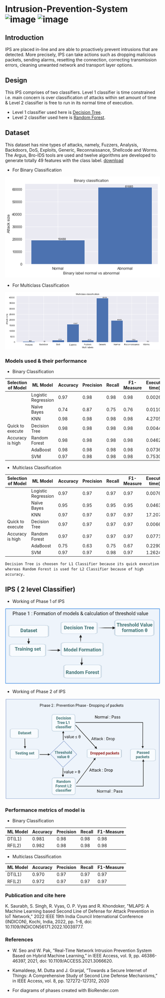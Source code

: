 # Intrusion-Prevention-System ![image](https://img.shields.io/badge/Python-FFD43B?style=for-the-badge&logo=python&logoColor=blue) ![image](https://img.shields.io/badge/Jupyter-F37626.svg?&style=for-the-badge&logo=Jupyter&logoColor=white)

## Introduction
IPS are placed in-line and are able to proactively prevent intrusions that are detected. More precisely, IPS can take actions such as dropping malicious packets, sending alarms, resetting the connection, correcting transmission errors, cleaning unwanted network and transport layer options.

## Design
This IPS comprises of two classifiers. Level 1 classifier is time constrained i.e. main concern is over classification of attacks within set amount of time & Level 2 classifier is free to run in its normal time of execution. 
- Level 1 classifier used here is [Decision Tree](https://scikit-learn.org/stable/modules/tree.html).
- Level 2 classifier used here is [Random Forest](https://scikit-learn.org/stable/modules/generated/sklearn.ensemble.RandomForestClassifier.html).

## Dataset
 This dataset has nine types of attacks, namely, Fuzzers, Analysis, Backdoors, DoS, Exploits, Generic, Reconnaissance, Shellcode and Worms. The Argus, Bro-IDS tools are used and twelve algorithms are developed to generate totally 49 features with the class label.
 [download](https://cloudstor.aarnet.edu.au/plus/index.php/s/2DhnLGDdEECo4ys) 
 
 - For Binary Classification

![plot](https://github.com/ShubhamSinghRaghav/Intrusion-Prevention-System/blob/main/UNSW_NB15-IPS/plots/Binary%20classification.png)
 
 - For Multiclass Classification

![plot](https://github.com/ShubhamSinghRaghav/Intrusion-Prevention-System/blob/main/UNSW_NB15-IPS/plots/Multiclass%20classification.png)

### Models used & their performance
- Binary Classification

|Selection of Model| ML Model  | Accuracy | Precision  | Recall | F1-Measure  | Execution time(s) |
|-| ------------- | ------------- |------------- | ------------- |------------- | ------------- |
|| Logistic Regression | 0.97 |  0.98 | 0.98 | 0.98 | 0.00267  |
||Naïve Bayes |0.74 |0.87| 0.75| 0.76| 0.01101|
|| KNN | 0.98| 0.98| 0.98| 0.98| 4.270561|
|Quick to execute |Decision Tree |0.98 |0.98 |0.98| 0.98 |0.00444|
|Accuracy is high |Random Forest| 0.98| 0.98| 0.98| 0.98| 0.04627|
||AdaBoost |0.98 |0.98 |0.98 |0.98 |0.07368|
||SVM |0.97 |0.98 |0.98 |0.98 |0.75300|

- Multiclass Classification 

|Selection of Model| ML Model  | Accuracy | Precision  | Recall | F1-Measure  | Execution time(s) |
|-| ------------- | ------------- |------------- | ------------- |------------- | ------------- |
| |Logistic Regression |0.97 |0.97 |0.97 |0.97 |0.00763 |
| |Naïve Bayes |0.95 |0.95 |0.95 |0.95 |0.04636|
| |KNN |0.97 |0.97 |0.97 |0.97 |17.2074|
|Quick to execute  |Decision Tree| 0.97| 0.97| 0.97| 0.97| 0.00661|
| Accuracy is high|Random Forest| 0.97| 0.97| 0.97| 0.97| 0.07719|
| |AdaBoost| 0.75| 0.63| 0.75| 0.67| 0.22904|
| |SVM| 0.97| 0.97| 0.98| 0.97| 1.26248|


`Decision Tree is choosen for L1 Classifier because its quick execution whereas Random Forest is used for L2 Classifier because of high accuracy.`

## IPS ( 2 level Classifier)
- Working of Phase 1 of IPS

![plot](https://github.com/ShubhamSinghRaghav/Intrusion-Prevention-System/blob/main/Models-Phases/phase1.png)

- Working of Phase 2 of IPS

![plot](https://github.com/ShubhamSinghRaghav/Intrusion-Prevention-System/blob/main/Models-Phases/phase2.png)

### Performance metrics of model is 
- Binary Classification

| ML Model  | Accuracy | Precision  | Recall | F1-Measure  | 
| ------------- | ------------- |------------- | ------------- |------------- |
|DT(L1)| 0.981| 0.98| 0.98| 0.98|
|RF(L2)| 0.982| 0.98| 0.98| 0.98|

- Multiclass Classification

| ML Model  | Accuracy | Precision  | Recall | F1-Measure  | 
| ------------- | ------------- |------------- | ------------- |------------- |
|DT(L1)| 0.970| 0.97| 0.97| 0.97|
|RF(L2)| 0.972| 0.97| 0.97| 0.97|

### Publication and cite here
K. Saurabh, S. Singh, R. Vyas, O. P. Vyas and R. Khondoker, "MLAPS: A Machine Learning based Second Line of Defense for Attack Prevention in IoT Network," 2022 IEEE 19th India Council International Conference (INDICON), Kochi, India, 2022, pp. 1-6, doi: 10.1109/INDICON56171.2022.10039777.

### References
- W. Seo and W. Pak, ”Real-Time Network Intrusion Prevention System 
Based on Hybrid Machine Learning,” in IEEE Access, vol. 9, pp.
46386-46397, 2021, doi: 10.1109/ACCESS.2021.3066620.

- Kamaldeep, M. Dutta and J. Granjal, ”Towards a Secure Internet of
Things: A Comprehensive Study of Second Line Defense Mechanisms,”
in IEEE Access, vol. 8, pp. 127272-127312, 2020

- For diagrams of phases created with BioRender.com



